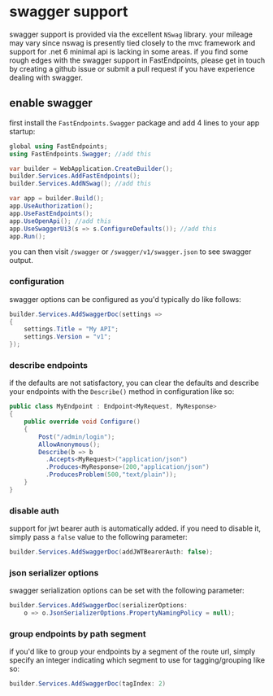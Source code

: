 # swagger support

swagger support is provided via the excellent `NSwag` library. your mileage may vary since nswag is presently tied closely to the mvc framework and support for .net 6 minimal api is lacking in some areas. if you find some rough edges with the swagger support in FastEndpoints, please get in touch by creating a github issue or submit a pull request if you have experience dealing with swagger.

## enable swagger

first install the `FastEndpoints.Swagger` package and add 4 lines to your app startup:

```csharp
global using FastEndpoints;
using FastEndpoints.Swagger; //add this

var builder = WebApplication.CreateBuilder();
builder.Services.AddFastEndpoints();
builder.Services.AddNSwag(); //add this

var app = builder.Build();
app.UseAuthorization();
app.UseFastEndpoints();
app.UseOpenApi(); //add this
app.UseSwaggerUi3(s => s.ConfigureDefaults()); //add this
app.Run();
```

you can then visit `/swagger` or `/swagger/v1/swagger.json` to see swagger output.

### configuration
swagger options can be configured as you'd typically do like follows:
```csharp
builder.Services.AddSwaggerDoc(settings =>
{
    settings.Title = "My API";
    settings.Version = "v1";
});
```

### describe endpoints
if the defaults are not satisfactory, you can clear the defaults and describe your endpoints with the `Describe()` method in configuration like so:
```csharp
public class MyEndpoint : Endpoint<MyRequest, MyResponse>
{
    public override void Configure()
    {
        Post("/admin/login");
        AllowAnonymous();
        Describe(b => b
          .Accepts<MyRequest>("application/json")
          .Produces<MyResponse>(200,"application/json")
          .ProducesProblem(500,"text/plain"));
    }
}
```

### disable auth
support for jwt bearer auth is automatically added. if you need to disable it, simply pass a `false` value to the following parameter:
```csharp
builder.Services.AddSwaggerDoc(addJWTBearerAuth: false);
```

### json serializer options
swagger serialization options can be set with the following parameter:
```csharp
builder.Services.AddSwaggerDoc(serializerOptions:
    o => o.JsonSerializerOptions.PropertyNamingPolicy = null);
```

### group endpoints by path segment
if you'd like to group your endpoints by a segment of the route url, simply specify an integer indicating which segment to use for tagging/grouping like so:
```csharp
builder.Services.AddSwaggerDoc(tagIndex: 2)
```
